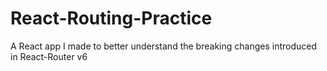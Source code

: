 # React-Routing-Practice
A React app I made to better understand the breaking changes introduced in React-Router v6
